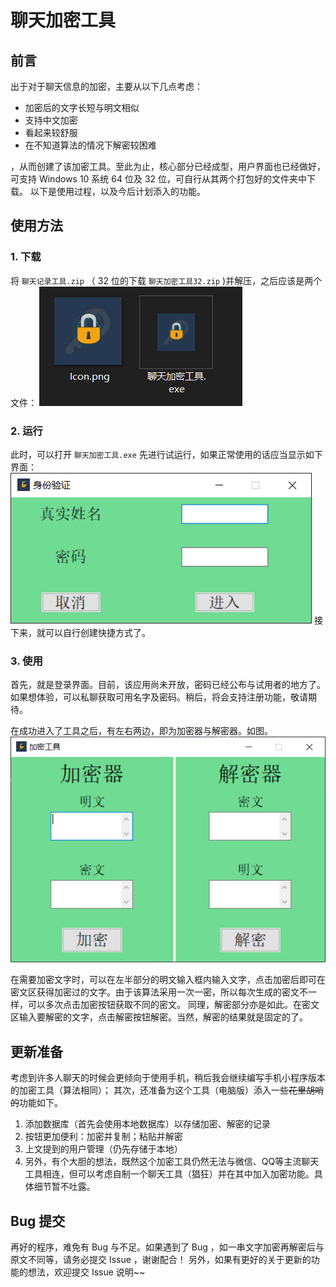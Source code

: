 # 聊天加密工具

## 前言
出于对于聊天信息的加密，主要从以下几点考虑：
 - 加密后的文字长短与明文相似
 - 支持中文加密
 - 看起来较舒服
 - 在不知道算法的情况下解密较困难

，从而创建了该加密工具。至此为止，核心部分已经成型，用户界面也已经做好，可支持 Windows 10 系统 64 位及 32 位，可自行从其两个打包好的文件夹中下载。
以下是使用过程，以及今后计划添入的功能。

## 使用方法

### 1. 下载
将 `聊天记录工具.zip` （ 32 位的下载 `聊天加密工具32.zip` )并解压，之后应该是两个文件：
![README_helper\img.png](img.png)

### 2. 运行
此时，可以打开 `聊天加密工具.exe` 先进行试运行，如果正常使用的话应当显示如下界面：
![README_helper\img_1.png](img_1.png)
接下来，就可以自行创建快捷方式了。

### 3. 使用
首先，就是登录界面。目前，该应用尚未开放，密码已经公布与试用者的地方了。如果想体验，可以私聊获取可用名字及密码。稍后，将会支持注册功能，敬请期待。

在成功进入了工具之后，有左右两边，即为加密器与解密器。如图。
![README_helper\img_2.png](img_2.png)

在需要加密文字时，可以在左半部分的明文输入框内输入文字，点击加密后即可在密文区获得加密过的文字。由于该算法采用一次一密，所以每次生成的密文不一样，可以多次点击加密按钮获取不同的密文。
同理，解密部分亦是如此。在密文区输入要解密的文字，点击解密按钮解密。当然，解密的结果就是固定的了。

## 更新准备
考虑到许多人聊天的时候会更倾向于使用手机，稍后我会继续编写手机小程序版本的加密工具（算法相同）；
其次，还准备为这个工具（电脑版）添入一些~~花里胡哨的~~功能如下。
1. 添加数据库（首先会使用本地数据库）以存储加密、解密的记录
2. 按钮更加便利：加密并复制；粘贴并解密
3. 上文提到的用户管理（仍先存储于本地）
4. 另外，有个大胆的想法，既然这个加密工具仍然无法与微信、QQ等主流聊天工具相连，但可以考虑自制一个聊天工具（猖狂）并在其中加入加密功能。具体细节暂不吐露。

## Bug 提交
再好的程序，难免有 Bug 与不足。如果遇到了 Bug ，如一串文字加密再解密后与原文不同等，请务必提交 Issue ，谢谢配合！
另外，如果有更好的关于更新的功能的想法，欢迎提交 Issue 说明~~
